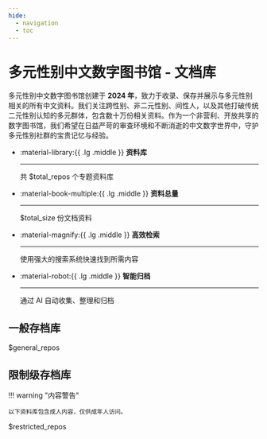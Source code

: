 ```yaml
---
hide:
  - navigation
  - toc
---    
```

# 多元性别中文数字图书馆 - 文档库

多元性别中文数字图书馆创建于 **2024 年**，致力于收录、保存并展示与多元性别相关的所有中文资料。我们关注跨性别、非二元性别、间性人，以及其他打破传统二元性别认知的多元群体，包含数十万份相关资料。作为一个非营利、开放共享的数字图书馆，我们希望在日益严苛的审查环境和不断消逝的中文数字世界中，守护多元性别社群的宝贵记忆与经验。

<div class="grid cards" markdown>

-   :material-library:{{ .lg .middle }} __资料库__

    ---

    共 $total_repos 个专题资料库
    
-   :material-book-multiple:{{ .lg .middle }} __资料总量__

    ---

    $total_size 份文档资料

-   :material-magnify:{{ .lg .middle }} __高效检索__

    ---

    使用强大的搜索系统快速找到所需内容

-   :material-robot:{{ .lg .middle }} __智能归档__

    ---

    通过 AI 自动收集、整理和归档

</div>

## 一般存档库

<div class="grid cards" markdown>

$general_repos

</div>

## 限制级存档库

!!! warning "内容警告"

    以下资料库包含成人内容，仅供成年人访问。

<div class="grid cards" markdown>

$restricted_repos

</div> 